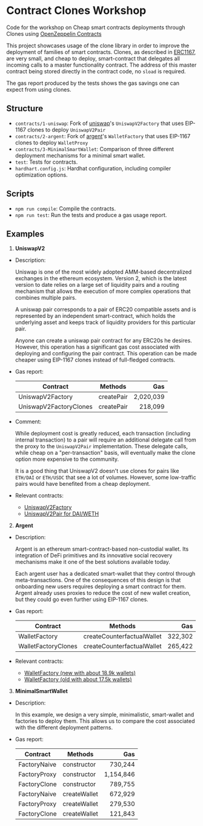 # Contract Clones Workshop

Code for the workshop on Cheap smart contracts deployments through Clones using [OpenZeppelin Contracts](https://openzeppelin.com/contracts/)

This project showcases usage of the clone library in order to improve the deployment of families of smart contracts. Clones, as described in [ERC1167](https://eips.ethereum.org/EIPS/eip-1167), are very small, and cheap to deploy, smart-contract that delegates all incoming calls to a master functionality contract. The address of this master contract being stored directly in the contract code, no `sload` is required.

The gas report produced by the tests shows the gas savings one can expect from using clones.

## Structure

- `contracts/1-uniswap`: Fork of [uniswap](https://uniswap.org/)'s `UniswapV2Factory` that uses EIP-1167 clones to deploy `UniswapV2Pair`
- `contracts/2-argent`: Fork of [argent](https://www.argent.xyz/)'s `WalletFactory` that uses EIP-1167 clones to deploy `WalletProxy`
- `contracts/3-MinimalSmartWallet`: Comparison of three different deployment mechanisms for a minimal smart wallet.
- `test`: Tests for contracts.
- `hardhart.config.js`: Hardhat configuration, including compiler optimization options.

## Scripts

- `npm run compile`: Compile the contracts.
- `npm run test`: Run the tests and produce a gas usage report.

## Examples

1. **UniswapV2**

  - Description:

    Uniswap is one of the most widely adopted AMM-based decentralized exchanges in the ethereum ecosystem. Version 2, which is the latest version to date relies on a large set of liquidity pairs and a routing mechanism that allows the execution of more complex operations that combines multiple pairs.

    A uniswap pair corresponds to a pair of ERC20 compatible assets and is represented by an independent smart-contract, which holds the underlying asset and keeps track of liquidity providers for this particular pair.

    Anyone can create a uniswap pair contract for any ERC20s he desires. However, this operation has a significant gas cost associated with deploying and configuring the pair contract. This operation can be made cheaper using EIP-1167 clones instead of full-fledged contracts.

  - Gas report:

    | Contract               | Methods    | Gas       |
    | ---------------------- | ---------- | --------: |
    | UniswapV2Factory       | createPair | 2,020,039 |
    | UniswapV2FactoryClones | createPair |   218,099 |

  - Comment:

    While deployment cost is greatly reduced, each transaction (including internal transaction) to a pair will require an additional delegate call from the proxy to the `UniswapV2Pair` implementation. These delegate calls, while cheap on a "per-transaction" basis, will eventually make the clone option more expensive to the community.

    It is a good thing that UniswapV2 doesn't use clones for pairs like `ETH/DAI` or `ETH/USDC` that see a lot of volumes. However, some low-traffic pairs would have benefited from a cheap deployment.

  - Relevant contracts:
    - [UniswapV2Factory](https://etherscan.io/address/0x5c69bee701ef814a2b6a3edd4b1652cb9cc5aa6f#code)
    - [UniswapV2Pair for DAI/WETH](https://etherscan.io/address/0xa478c2975ab1ea89e8196811f51a7b7ade33eb11#code)

2. **Argent**

  - Description:

    Argent is an ethereum smart-contract-based non-custodial wallet. Its integration of DeFi primitives and its innovative social recovery mechanisms make it one of the best solutions available today.

    Each argent user has a dedicated smart-wallet that they control through meta-transactions. One of the consequences of this design is that onboarding new users requires deploying a smart contract for them. Argent already uses proxies to reduce the cost of new wallet creation, but they could go even further using EIP-1167 clones.

  - Gas report:

    | Contract            | Methods                    | Gas     |
    | ------------------- | -------------------------- | ------: |
    | WalletFactory       | createCounterfactualWallet | 322,302 |
    | WalletFactoryClones | createCounterfactualWallet | 265,422 |

  - Relevant contracts:
    - [WalletFactory (new with about 18.9k wallets)](https://etherscan.io/address/0x40c84310ef15b0c0e5c69d25138e0e16e8000fe9#code)
    - [WalletFactory (old with about 17.5k wallets)](https://etherscan.io/address/0x851cc731ce1613ae4fd8ec7f61f4b350f9ce1020#code)

3. **MinimalSmartWallet**

  - Description:

    In this example, we design a very simple, minimalistic, smart-wallet and factories to deploy them. This allows us to compare the cost associated with the different deployment patterns.

  - Gas report:

    | Contract     | Methods      | Gas       |
    | ------------ | ------------ | --------: |
    | FactoryNaive | constructor  |   730,244 |
    | FactoryProxy | constructor  | 1,154,846 |
    | FactoryClone | constructor  |   789,755 |
    | FactoryNaive | createWallet |   672,929 |
    | FactoryProxy | createWallet |   279,530 |
    | FactoryClone | createWallet |   121,843 |
